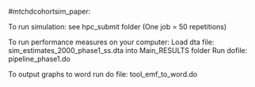 #mtchdcohortsim_paper:

To run simulation: see hpc_submit folder (One job = 50 repetitions)

To run performance measures on your computer:
Load dta file: sim_estimates_2000_phase1_ss.dta into Main_RESULTS folder
Run dofile: pipeline_phase1.do

To output graphs to word run do file: tool_emf_to_word.do
